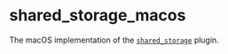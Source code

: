 # shared_storage_macos

The macOS implementation of the [`shared_storage`][1] plugin.

[1]: https://pub.dev/packages/shared_storage
